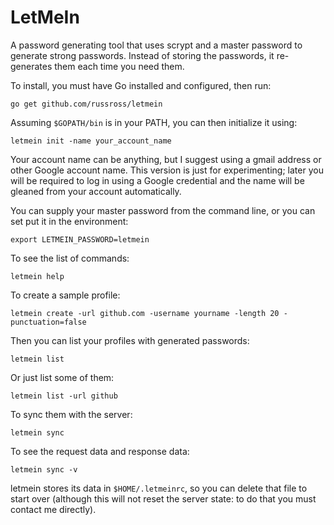 LetMeIn
=======

A password generating tool that uses scrypt and a master password to
generate strong passwords. Instead of storing the passwords, it
re-generates them each time you need them.

To install, you must have Go installed and configured, then run:

    go get github.com/russross/letmein

Assuming `$GOPATH/bin` is in your PATH, you can then initialize it
using:

    letmein init -name your_account_name

Your account name can be anything, but I suggest using a gmail
address or other Google account name. This version is just for
experimenting; later you will be required to log in using a Google
credential and the name will be gleaned from your account
automatically.

You can supply your master password from the command line, or you
can set put it in the environment:

    export LETMEIN_PASSWORD=letmein

To see the list of commands:

    letmein help

To create a sample profile:

    letmein create -url github.com -username yourname -length 20 -punctuation=false

Then you can list your profiles with generated passwords:

    letmein list

Or just list some of them:

    letmein list -url github

To sync them with the server:

    letmein sync

To see the request data and response data:

    letmein sync -v

letmein stores its data in `$HOME/.letmeinrc`, so you can delete
that file to start over (although this will not reset the server
state: to do that you must contact me directly).
